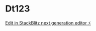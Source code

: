 # Dt123

[Edit in StackBlitz next generation editor ⚡️](https://stackblitz.com/~/github.com/giriprasad2304/Dt123)